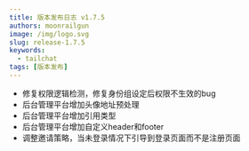 ```yaml
---
title: 版本发布日志 v1.7.5
authors: moonrailgun
image: /img/logo.svg
slug: release-1.7.5
keywords:
  - tailchat
tags: [版本发布]
---
```


- 修复权限逻辑检测，修复身份组设定后权限不生效的bug
- 后台管理平台增加头像地址预处理
- 后台管理平台增加引用类型
- 后台管理平台增加自定义header和footer
- 调整邀请策略，当未登录情况下引导到登录页面而不是注册页面
